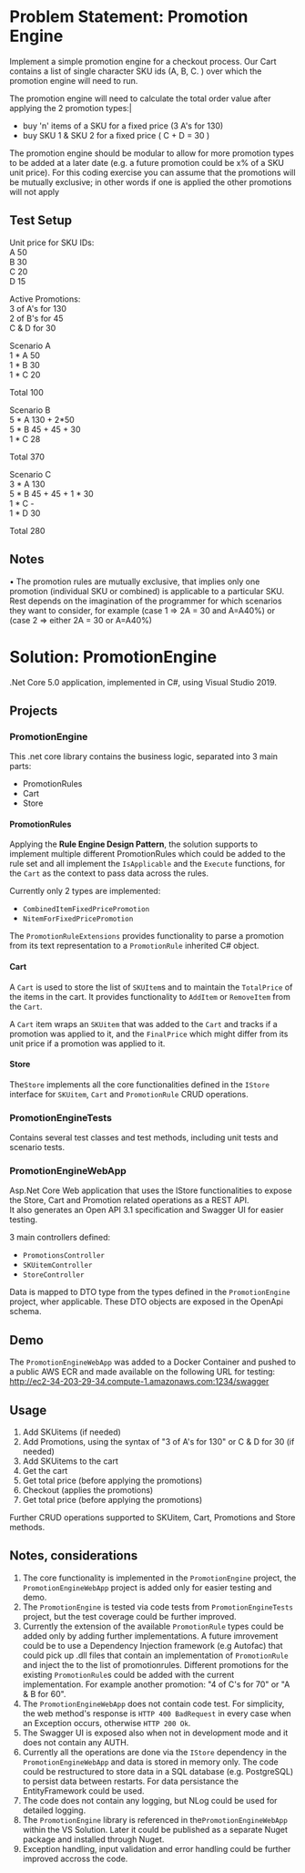 # Problem Statement: Promotion Engine

Implement a simple promotion engine for a checkout process. Our Cart contains a list of single character SKU ids (A, B, C.	) over which the promotion engine will need to run.

The promotion engine will need to calculate the total order value after applying the 2 promotion types:|
 - 	buy 'n' items of a SKU for a fixed price (3 A's for 130)
 - 	buy SKU 1 & SKU 2 for a fixed price ( C + D = 30 )

The promotion engine should be modular to allow for more promotion types to be added at a later date (e.g. a future promotion could be x% of a SKU unit price). For this coding exercise you can assume that the promotions will be mutually exclusive; in other words if one is applied the other promotions will not apply

## Test Setup

Unit price for SKU IDs:\
A	50\
B	30\
C	20\
D	15

Active Promotions:\
3 of A's for 130\
2 of B's for 45\
C & D for 30

Scenario A\
1	* A	50\
1	* B	30\
1	* C	20

Total	100

Scenario	B	\
5 * A		130 + 2*50\
5 * B		45 + 45 + 30\
1 * C		28

Total	370

Scenario C\
3	* A	130\
5	* B	45 + 45 + 1 * 30\
1	* C	-\
1	* D	30

Total	280

## Notes

•	The promotion rules are mutually exclusive, that implies only one promotion (individual SKU or combined) is applicable to a particular SKU. Rest depends on the imagination of the programmer for which scenarios they want to consider, for example (case 1 => 2A = 30 and A=A40%) or (case 2 => either 2A = 30 or A=A40%)


# Solution: PromotionEngine

.Net Core 5.0 application, implemented in C#, using Visual Studio 2019.

## Projects

### PromotionEngine

This .net core library contains the business logic, separated into 3 main parts:
 - PromotionRules
 - Cart
 - Store

#### PromotionRules

Applying the **Rule Engine Design Pattern**, the solution supports to implement multiple different PromotionRules which could be added to the rule set and all implement the `IsApplicable` and the `Execute` functions, for the `Cart` as the context to pass data across the rules.

Currently only 2 types are implemented:
 - `CombinedItemFixedPricePromotion`
 - `NitemForFixedPricePromotion`

The `PromotionRuleExtensions` provides functionality to parse a promotion from its text representation to a `PromotionRule` inherited C# object.

#### Cart

A `Cart` is used to store the list of `SKUItem`s and to maintain the `TotalPrice` of the items in the cart. It provides functionality to `AddItem` or `RemoveItem` from the `Cart`.

A `Cart` item wraps an `SKUitem` that was added to the `Cart` and tracks if a promotion was applied to it, and the `FinalPrice` which might differ from its unit price if a promotion was applied to it.

#### Store

The`Store` implements all the core functionalities defined in the `IStore` interface for `SKUitem`, `Cart` and `PromotionRule` CRUD operations.

### PromotionEngineTests

Contains several test classes and test methods, including unit tests and scenario tests.

### PromotionEngineWebApp

Asp.Net Core Web application that uses the IStore functionalities to expose the Store, Cart and Promotion related operations as a REST API.\
It also generates an Open API 3.1 specification and Swagger UI for easier testing.

3 main controllers defined:
 - `PromotionsController`
 - `SKUitemController`
 - `StoreController`

Data is mapped to DTO type from the types defined in the `PromotionEngine` project, wher applicable.
These DTO objects are exposed in the OpenApi schema.

## Demo

The `PromotionEngineWebApp` was added to a Docker Container and pushed to a public AWS ECR and made available on the following URL for testing:
http://ec2-34-203-29-34.compute-1.amazonaws.com:1234/swagger

## Usage

1. Add SKUitems (if needed)
2. Add Promotions, using the syntax of "3 of A's for 130" or C & D for 30 (if needed)
3. Add SKUitems to the cart
4. Get the cart
5. Get total price (before applying the promotions)
6. Checkout (applies the promotions)
7. Get total price (before applying the promotions)

Further CRUD operations supported to SKUitem, Cart, Promotions and Store methods.

## Notes, considerations

1. The core functionality is implemented in the `PromotionEngine` project, the `PromotionEngineWebApp` project is added only for easier testing and demo.
2. The `PromotionEngine` is tested via code tests from `PromotionEngineTests` project, but the test coverage could be further improved.
3. Currently the extension of the available `PromotionRule` types could be added only by adding further implementations. A future imrovement could be to use a Dependency Injection framework (e.g Autofac) that could pick up .dll files that contain an implementation of `PromotionRule` and inject the to the list of promotionrules. Different promotions for the existing `PromotionRule`s could be added with the current implementation. For example another promotion: "4 of C's for 70" or "A & B for 60".
4. The `PromotionEngineWebApp` does not contain code test. For simplicity, the web method's response is `HTTP 400 BadRequest` in every case when an Exception occurs, otherwise `HTTP 200 Ok`. 
5. The Swagger UI is exposed also when not in development mode and it does not contain any AUTH.
6. Currently all the operations are done via the `IStore` dependency in the `PromotionEngineWebApp` and data is stored in memory only. The code could be restructured to store data in a SQL database (e.g. PostgreSQL) to persist data between restarts. For data persistance the EntityFramework could be used.
7. The code does not contain any logging, but NLog could be used for detailed logging.
8. The `PromotionEngine` library is referenced in the`PromotionEngineWebApp` within the VS Solution. Later it could be published as a separate Nuget package and installed through Nuget.
9. Exception handling, input validation and error handling could be further improved accross the code.
